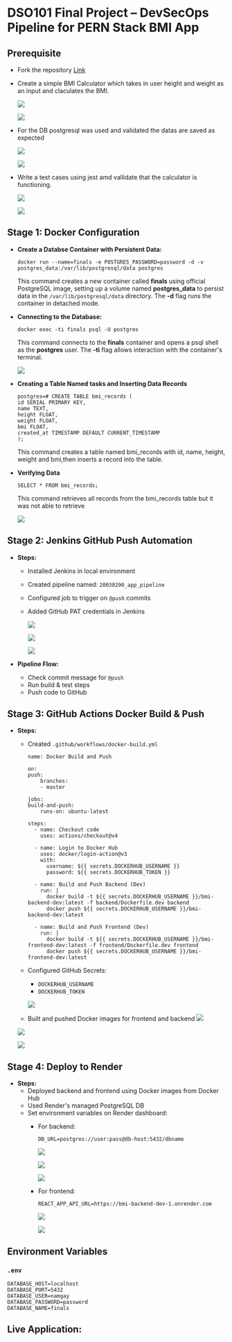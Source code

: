 # DSO101 Final Project – DevSecOps Pipeline for PERN Stack BMI App

## Prerequisite

- Fork the repository [Link]( https://github.com/Darshansgit/DSO101_SE_project.git)
- Create a simple BMI Calculator which takes in user height and weight as an input and claculates the BMI.

    ![](image/1.png)

    ![](image/2.png)

- For the DB postgresql was used and validated the datas are saved as expected

    ![](image/4.png)

    ![](image/6.png)

- Write a test cases using jest amd vallidate that the calculator is functioning.

    ![](image/7.png)

    ![](image/3.png)

## Stage 1: Docker Configuration

- **Create a Databse Container with Persistent Data:**
    ```
    docker run --name=finals -e POSTGRES_PASSWORD=password -d -v postgres_data:/var/lib/postgresql/data postgres
    ```
    This command creates a new container called **finals** using official PostgreSQL image, setting up a volume named **postgres_data** to persist data in the `/var/lib/postgresql/data` directory. The **-d** flag runs the container in detached mode.

- **Connecting to the Database:**
    ```
    docker exec -ti finals psql -U postgres
    ```
    This command connects to the **finals** container and opens a psql shell as the **postgres** user. The **-ti** flag allows interaction with the container's terminal.

    ![](image/b.png)

- **Creating a Table Named tasks and Inserting Data Records**
    ```
    postgres=# CREATE TABLE bmi_records (
    id SERIAL PRIMARY KEY,
    name TEXT,
    height FLOAT,
    weight FLOAT,
    bmi FLOAT,
    created_at TIMESTAMP DEFAULT CURRENT_TIMESTAMP
    );
    ```
    This command creates a table named bmi_records with id, name, height, weight and bmi,then inserts a record into the table.

- **Verifying Data**

    ```
    SELECT * FROM bmi_records;
    ```
    This command retrieves all records from the bmi_records table but it was not able to retrieve

    ![](image/b1.png)

## Stage 2: Jenkins GitHub Push Automation

- **Steps:**
  - Installed Jenkins in local environment
  - Created pipeline named: `20030290_app_pipeline`
  - Configured job to trigger on `@push` commits
  - Added GitHub PAT credentials in Jenkins

    ![](image/8.png)

    ![](image/9.png)

    ![](image/10.png)

- **Pipeline Flow:**
  - Check commit message for `@push`
  - Run build & test steps
  - Push code to GitHub

## Stage 3: GitHub Actions Docker Build & Push

- **Steps:**
  - Created `.github/workflows/docker-build.yml`

    ```
    name: Docker Build and Push

    on:
    push:
        branches:
        - master

    jobs:
    build-and-push:
        runs-on: ubuntu-latest

    steps:
      - name: Checkout code
        uses: actions/checkout@v4

      - name: Login to Docker Hub
        uses: docker/login-action@v3
        with:
          username: ${{ secrets.DOCKERHUB_USERNAME }}
          password: ${{ secrets.DOCKERHUB_TOKEN }}

      - name: Build and Push Backend (Dev)
        run: |
          docker build -t ${{ secrets.DOCKERHUB_USERNAME }}/bmi-backend-dev:latest -f backend/Dockerfile.dev backend
          docker push ${{ secrets.DOCKERHUB_USERNAME }}/bmi-backend-dev:latest

      - name: Build and Push Frontend (Dev)
        run: |
          docker build -t ${{ secrets.DOCKERHUB_USERNAME }}/bmi-frontend-dev:latest -f frontend/Dockerfile.dev frontend
          docker push ${{ secrets.DOCKERHUB_USERNAME }}/bmi-frontend-dev:latest
    ```

  - Configured GitHub Secrets:
    - `DOCKERHUB_USERNAME`
    - `DOCKERHUB_TOKEN`

    ![](image/11.png)

  - Built and pushed Docker images for frontend and backend
  ![](image/14.png)

  ![](image/16.png)

  ![](image/17.png)

## Stage 4: Deploy to Render

- **Steps:**
  - Deployed backend and frontend using Docker images from Docker Hub
  - Used Render's managed PostgreSQL DB
  - Set environment variables on Render dashboard:
    - For backend:
      ```
      DB_URL=postgres://user:pass@db-host:5432/dbname
      ```
      ![](image/18.png)

      ![](image/19.png)

      ![](image/20.png)

    - For frontend:
      ```
      REACT_APP_API_URL=https://bmi-backend-dev-1.onrender.com
      ```

      ![](image/21.png)

      ![](image/22.png)
    
## Environment Variables

### `.env`

```env
DATABASE_HOST=localhost
DATABASE_PORT=5432
DATABASE_USER=namgay
DATABASE_PASSWORD=password
DATABASE_NAME=finals
```

## Live Application:




